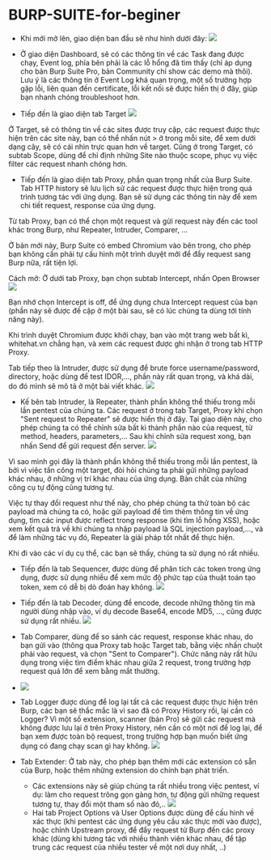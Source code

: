 # BURP-SUITE-for-beginer
- Khi mới mở lên, giao diện ban đầu sẽ như hình dưới đây:
![](https://whitehat.vn/attachments/upload_2021-5-6_12-48-10-png.8652/)

- Ở giao diện Dashboard, sẽ có các thông tin về các Task đang được chạy, Event log, phía bên phải là các lỗ hổng đã tìm thấy (chỉ áp dụng cho bản Burp Suite Pro, bản Community chỉ show các demo mà thôi). Lưu ý là các thông tin ở Event Log khá quan trọng, một số trường hợp gặp lỗi, liên quan đến certificate, lỗi kết nối sẽ được hiển thị ở đây, giúp bạn nhanh chóng troubleshoot hơn.
- Tiếp đến là giao diện tab Target
![](https://whitehat.vn/attachments/screen_shot_2021-05-06_at_11-47-11-png.8653/)

Ở Target, sẽ có thông tin về các sites được truy cập, các request được thực hiện trên các site này, bạn có thể nhấn nút > ở trong mỗi site, để xem dưới dạng cây, sẽ có cái nhìn trực quan hơn về target. Cũng ở trong Target, có subtab Scope, dùng để chỉ định những Site nào thuộc scope, phục vụ việc filter các request nhanh chóng hơn.
- Tiếp đến là giao diện tab Proxy, phần quan trọng nhất của Burp Suite. Tab HTTP history sẽ lưu lịch sử các request được thực hiện trong quá trình tương tác với ứng dụng. Bạn sẽ sử dụng các thông tin này để xem chi tiết request, response của ứng dụng.

Từ tab Proxy, bạn có thể chọn một request và gửi request này đến các tool khác trong Burp, như Repeater, Intruder, Comparer, ...

Ở bản mới này, Burp Suite có embed Chromium vào bên trong, cho phép bạn không cần phải tự cấu hình một trình duyệt mới để đẩy request sang Burp nữa, rất tiện lợi.

Cách mở: Ở dưới tab Proxy, bạn chọn subtab Intercept, nhấn Open Browser
![](https://whitehat.vn/attachments/upload_2021-5-6_14-13-54-png.8665/)

Bạn nhớ chọn Intercept is off, để ứng dụng chưa Intercept request của bạn (phần này sẽ được đề cập ở một bài sau, sẽ có lúc chúng ta dùng tới tính năng này).

Khi trình duyệt Chromium được khởi chạy, bạn vào một trang web bất kì, whitehat.vn chẳng hạn, và xem các request được ghi nhận ở trong tab HTTP Proxy.

Tab tiếp theo là Intruder, được sử dụng để brute force username/password, directory, hoặc dùng để test IDOR,..., phần này rất quan trọng, và khá dài, do đó mình sẽ mô tả ở một bài viết khác.
![](https://whitehat.vn/attachments/upload_2021-5-6_14-17-3-png.8668/)

- Kế bên tab Intruder, là Repeater, thành phần không thể thiếu trong mỗi lần pentest của chúng ta. Các request ở trong tab Target, Proxy khi chọn "Sent request to Repeater" sẽ được hiển thị ở đây. Tại giao diện này, cho phép chúng ta có thể chỉnh sửa bất kì thành phần nào của request, từ method, headers, parameters,... Sau khi chỉnh sửa request xong, bạn nhấn Send để gửi request đến server.
![](https://whitehat.vn/attachments/upload_2021-5-6_13-13-32-png.8656/)

Vì sao mình gọi đây là thành phần không thể thiếu trong mỗi lần pentest, là bởi vì việc tấn công một target, đòi hỏi chúng ta phải gửi những payload khác nhau, ở những vị trí khác nhau của ứng dụng. Bản chất của những công cụ tự động cũng tương tự.

Việc tự thay đổi request như thế này, cho phép chúng ta thử toàn bộ các payload mà chúng ta có, hoặc gửi payload để tìm thêm thông tin về ứng dụng, tìm các input được reflect trong response (khi tìm lỗ hổng XSS), hoặc xem kết quả trả về khi chúng ta nhập payload là SQL injection payload,..., và để làm những tác vụ đó, Repeater là giải pháp tốt nhất để thực hiện.

Khi đi vào các ví dụ cụ thể, các bạn sẽ thấy, chúng ta sử dụng nó rất nhiều.
- Tiếp đến là tab Sequencer, được dùng để phân tích các token trong ứng dụng, được sử dụng nhiều để xem mức độ phức tạp của thuật toán tạo token, xem có dễ bị dò đoán hay không.
![](https://whitehat.vn/attachments/upload_2021-5-6_13-13-51-png.8657/)

- Tiếp đến là tab Decoder, dùng để encode, decode những thông tin mà người dùng nhập vào, ví dụ decode Base64, encode MD5, ..., cũng được sử dụng rất nhiều.
![](https://whitehat.vn/attachments/upload_2021-5-6_13-14-15-png.8658/)

- Tab Comparer, dùng để so sánh các request, response khác nhau, do bạn gửi vào (thông qua Proxy tab hoặc Target tab, bằng việc nhấn chuột phải vào request, và chọn "Sent to Comparer"). Chức năng này rất hữu dụng trong việc tìm điểm khác nhau giữa 2 request, trong trường hợp request quá lớn để xem bằng mắt thường.
- ![](https://whitehat.vn/attachments/upload_2021-5-6_13-13-9-png.8655/)

- Tab Logger được dùng để log lại tất cả các request được thực hiện trên Burp, các bạn sẽ thắc mắc là vì sao đã có Proxy History rồi, lại cần có Logger? Vì một số extension, scanner (bản Pro) sẽ gửi các request mà không được lưu lại ở trên Proxy History, nên cần có một nơi để log lại, để bạn xem được toàn bộ request, trong trường hợp bạn muốn biết ứng dụng có đang chạy scan gì hay không.
![](https://whitehat.vn/attachments/upload_2021-5-6_13-15-56-png.8660/)

- Tab Extender: Ở tab này, cho phép bạn thêm mới các extension có sẵn của Burp, hoặc thêm những extension do chính bạn phát triển.
    - Các extensions này sẽ giúp chúng ta rất nhiều trong việc pentest, ví dụ: làm cho request trông gọn gàng hơn, tự động gửi những request tương tự, thay đổi một tham số nào đó,..
    ![](https://whitehat.vn/attachments/upload_2021-5-6_13-16-55-png.8662/)
    - Hai tab Project Options và User Options được dùng để cấu hình về xác thực (khi pentest các ứng dụng yêu cầu xác thực mới vào được), hoặc chỉnh Upstream proxy, để đẩy request từ Burp đến các proxy khác (dùng khi tương tác với nhiều thành viên khác nhau, để tập trung các request của nhiều tester về một nơi duy nhất, ..)
